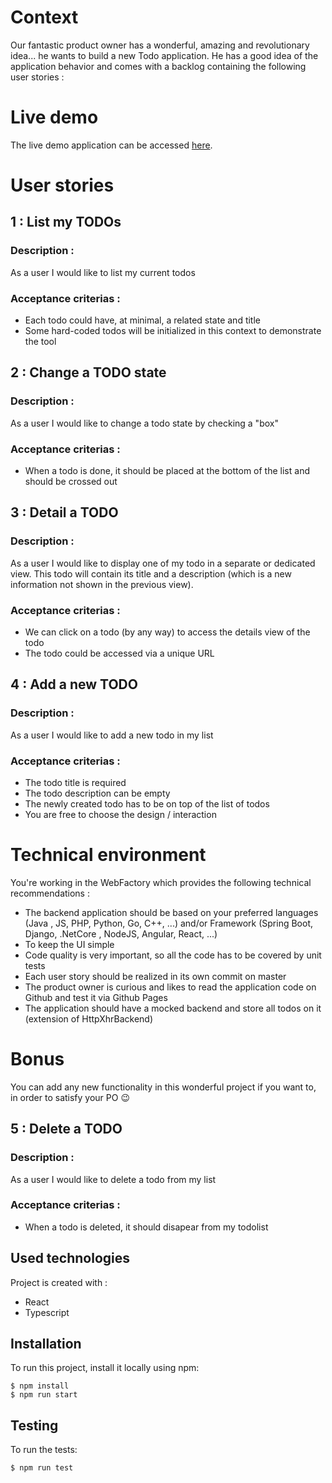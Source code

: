 # Context

Our fantastic product owner has a wonderful, amazing and revolutionary idea... he wants to build a new Todo application.
He has a good idea of the application behavior and comes with a backlog containing the following user stories :

# Live demo

The live demo application can be accessed [here](https://hlvhe.github.io/todolist).

# User stories

## 1 : List my TODOs

### Description :

As a user I would like to list my current todos

### Acceptance criterias :

-   Each todo could have, at minimal, a related state and title
-   Some hard-coded todos will be initialized in this context to demonstrate the tool

## 2 : Change a TODO state

### Description :

As a user I would like to change a todo state by checking a "box"

### Acceptance criterias :

-   When a todo is done, it should be placed at the bottom of the list and should be crossed out

## 3 : Detail a TODO

### Description :

As a user I would like to display one of my todo in a separate or dedicated view.
This todo will contain its title and a description (which is a new information not shown in the previous view).

### Acceptance criterias :

-   We can click on a todo (by any way) to access the details view of the todo
-   The todo could be accessed via a unique URL

## 4 : Add a new TODO

### Description :

As a user I would like to add a new todo in my list

### Acceptance criterias :

-   The todo title is required
-   The todo description can be empty
-   The newly created todo has to be on top of the list of todos
-   You are free to choose the design / interaction

# Technical environment

You're working in the WebFactory which provides the following technical recommendations :

-   The backend application should be based on your preferred languages (Java , JS, PHP, Python, Go, C++, ...) and/or Framework (Spring Boot, Django, .NetCore , NodeJS, Angular, React, ...)
-   To keep the UI simple
-   Code quality is very important, so all the code has to be covered by unit tests
-   Each user story should be realized in its own commit on master
-   The product owner is curious and likes to read the application code on Github and test it via Github Pages
-   The application should have a mocked backend and store all todos on it (extension of HttpXhrBackend)

# Bonus

You can add any new functionality in this wonderful project if you want to, in order to satisfy your PO 😉

## 5 : Delete a TODO

### Description :

As a user I would like to delete a todo from my list

### Acceptance criterias :

-   When a todo is deleted, it should disapear from my todolist

## Used technologies

Project is created with :

-   React
-   Typescript

## Installation

To run this project, install it locally using npm:

```
$ npm install
$ npm run start
```

## Testing

To run the tests:

```
$ npm run test
```
